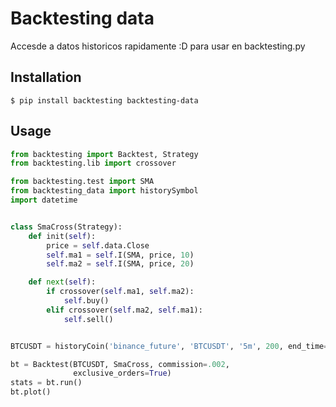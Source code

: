 # Backtesting data

Accesde a datos historicos rapidamente :D para usar en backtesting.py

## Installation

    $ pip install backtesting backtesting-data

## Usage

```python
from backtesting import Backtest, Strategy
from backtesting.lib import crossover

from backtesting.test import SMA
from backtesting_data import historySymbol
import datetime


class SmaCross(Strategy):
    def init(self):
        price = self.data.Close
        self.ma1 = self.I(SMA, price, 10)
        self.ma2 = self.I(SMA, price, 20)

    def next(self):
        if crossover(self.ma1, self.ma2):
            self.buy()
        elif crossover(self.ma2, self.ma1):
            self.sell()


BTCUSDT = historyCoin('binance_future', 'BTCUSDT', '5m', 200, end_time=datetime.datetime(2024, 10, 25, 20, 30))

bt = Backtest(BTCUSDT, SmaCross, commission=.002,
              exclusive_orders=True)
stats = bt.run()
bt.plot()
```
